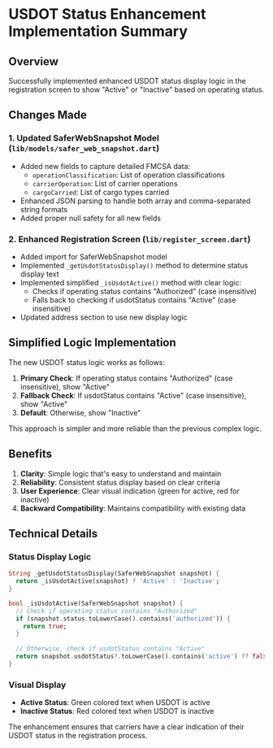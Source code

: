 # USDOT Status Enhancement Implementation Summary

## Overview
Successfully implemented enhanced USDOT status display logic in the registration screen to show "Active" or "Inactive" based on operating status.

## Changes Made

### 1. Updated SaferWebSnapshot Model (`lib/models/safer_web_snapshot.dart`)
- Added new fields to capture detailed FMCSA data:
  - `operationClassification`: List of operation classifications
  - `carrierOperation`: List of carrier operations
  - `cargoCarried`: List of cargo types carried
- Enhanced JSON parsing to handle both array and comma-separated string formats
- Added proper null safety for all new fields

### 2. Enhanced Registration Screen (`lib/register_screen.dart`)
- Added import for SaferWebSnapshot model
- Implemented `_getUsdotStatusDisplay()` method to determine status display text
- Implemented simplified `_isUsdotActive()` method with clear logic:
  - Checks if operating status contains "Authorized" (case insensitive)
  - Falls back to checking if usdotStatus contains "Active" (case insensitive)
- Updated address section to use new display logic

## Simplified Logic Implementation

The new USDOT status logic works as follows:

1. **Primary Check**: If operating status contains "Authorized" (case insensitive), show "Active"
2. **Fallback Check**: If usdotStatus contains "Active" (case insensitive), show "Active"
3. **Default**: Otherwise, show "Inactive"

This approach is simpler and more reliable than the previous complex logic.

## Benefits

1. **Clarity**: Simple logic that's easy to understand and maintain
2. **Reliability**: Consistent status display based on clear criteria
3. **User Experience**: Clear visual indication (green for active, red for inactive)
4. **Backward Compatibility**: Maintains compatibility with existing data

## Technical Details

### Status Display Logic
```dart
String _getUsdotStatusDisplay(SaferWebSnapshot snapshot) {
  return _isUsdotActive(snapshot) ? 'Active' : 'Inactive';
}

bool _isUsdotActive(SaferWebSnapshot snapshot) {
  // Check if operating status contains "Authorized"
  if (snapshot.status.toLowerCase().contains('authorized')) {
    return true;
  }
  
  // Otherwise, check if usdotStatus contains "Active"
  return snapshot.usdotStatus?.toLowerCase().contains('active') ?? false;
}
```

### Visual Display
- **Active Status**: Green colored text when USDOT is active
- **Inactive Status**: Red colored text when USDOT is inactive

The enhancement ensures that carriers have a clear indication of their USDOT status in the registration process.
